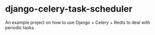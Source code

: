 # django-celery-task-scheduler
An example project on how to use Django + Celery + Redis to deal with periodic tasks
